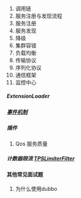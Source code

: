 ####        
1. 调用链
2. 服务注册与发现流程
3. 服务注册
4. 服务发现
5. 降级
6. 集群容错
7. 负载均衡
8. 传输协议
9. 序列化协议
10. 通信框架
11. 监控中心

##### ExtensionLoader
##### [事件机制](https://www.cnblogs.com/java-zhao/p/8436460.html)

##### 插件
1. Qos 服务质量
##### 计数器限流 [TPSLimiterFilter](https://www.jianshu.com/p/7112a8d3d869)
#### 其他常见面试题
1. 为什么使用dubbo
